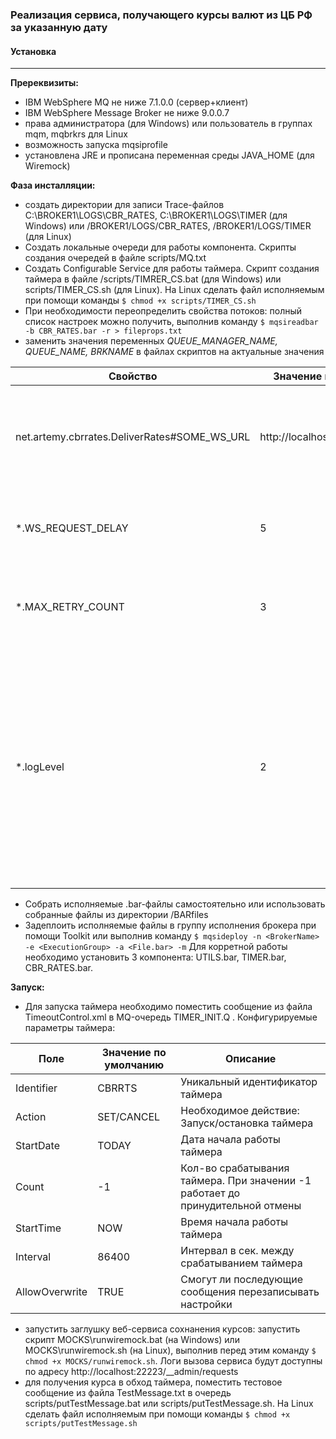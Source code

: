 ### Реализация сервиса, получающего курсы валют из ЦБ РФ за указанную дату


#### Установка
---
**Пререквизиты:**
- IBM WebSphere MQ не ниже 7.1.0.0 (сервер+клиент)
- IBM WebSphere Message Broker не ниже 9.0.0.7
- права администратора (для Windows) или пользователь в группах mqm, mqbrkrs для Linux
- возможность запуска mqsiprofile
- установлена JRE и прописана переменная среды JAVA_HOME (для Wiremock)

**Фаза инсталляции:**
- создать директории для записи Trace-файлов 
C:\BROKER1\LOGS\CBR_RATES, C:\BROKER1\LOGS\TIMER (для Windows)
или 
/BROKER1/LOGS/CBR_RATES, /BROKER1/LOGS/TIMER (для Linux)
- Cоздать локальные очереди для работы компонента. Скрипты создания очередей в файле scripts/MQ.txt
- Создать Configurable Service для работы таймера. Скрипт создания таймера в файле /scripts/TIMRER_CS.bat (для Windows) или scripts/TIMER_CS.sh (для Linux). На Linux сделать файл исполняемым при помощи команды ```$ chmod +x scripts/TIMER_CS.sh```
- При необходимости переопределить свойства потоков:
полный список настроек можно получить, выполнив команду ```$ mqsireadbar -b CBR_RATES.bar -r > fileprops.txt```
- заменить значения переменных  *QUEUE_MANAGER_NAME, QUEUE_NAME, BRKNAME* в файлах скриптов на актуальные значения

| Свойство |Значение по умолчанию |Описание |
|   ------ | ------ |------ |
| net.artemy.cbrrates.DeliverRates#SOME_WS_URL |http://localhost:22223/SetRates|Адрес сервиса для сохранения курсов валют. По умолчанию указан адрес заглушек из директории /MOCKS |
| *.WS_REQUEST_DELAY |5|Интервал в секундах между повторными вызовами WS в случае его недоступности |
| *.MAX_RETRY_COUNT |3|Макс. кол-во попыток повторно вызвать WS в случае его недоступности |
| *.logLevel|2|Параметры с данным суффиксом задают уровни детализации для конкретной точки логирования. Доступные варианты: 1 - частичное логирование, 2 -полное логирование. При иных значениях параметра логирование не осуществляется. |

- Собрать исполняемые .bar-файлы самостоятельно или использовать собранные файлы из директории /BARfiles
- Задеплоить исполняемые файлы в группу исполнения брокера при помощи Toolkit или выполнив команду ```$ mqsideploy -n <BrokerName> -e <ExecutionGroup> -a <File.bar> -m``` Для корретной работы необходимо установить 3 компонента: UTILS.bar, TIMER.bar, CBR_RATES.bar.

**Запуск:**
- Для запуска таймера необходимо поместить сообщение из файла TimeoutControl.xml в MQ-очередь TIMER_INIT.Q . Конфигурируемые параметры таймера:

| Поле |Значение по умолчанию |Описание |
|   ------ | ------ |------ |
| Identifier |CBRRTS|Уникальный идентификатор таймера |
| Action | SET/CANCEL|Необходимое действие: Запуск/остановка таймера |
| StartDate |TODAY|Дата начала работы таймера |
| Count|-1|Кол-во срабатывания таймера. При значении -1 работает до принудительной отмены |
| StartTime|NOW|Время начала работы таймера |
| Interval|86400|Интервал в сек. между срабатыванием таймера |
| AllowOverwrite|TRUE|Смогут ли последующие сообщения перезаписывать настройки |

- запустить заглушку веб-сервиса сохнанения курсов: запустить скрипт MOCKS\runwiremock.bat (на Windows) или MOCKS\runwiremock.sh (на Linux), выполнив перед этим команду ```$ chmod +x MOCKS/runwiremock.sh```. Логи вызова сервиса будут доступны по адресу http://localhost:22223/__admin/requests
- для получения курса в обход таймера, поместить тестовое сообщение из файла TestMessage.txt в очередь scripts/putTestMessage.bat или scripts/putTestMessage.sh. На Linux сделать файл исполняемым при помощи команды ```$ chmod +x scripts/putTestMessage.sh```

